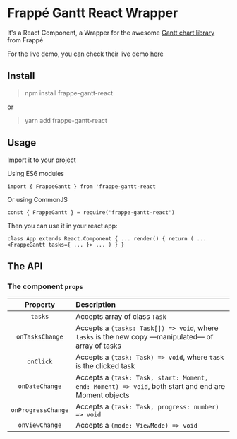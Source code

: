 # Frappé Gantt React Wrapper

It's a React Component, a Wrapper for the awesome [Gantt chart library](https://github.com/frappe/gantt) from Frappé

For the live demo, you can check their live demo [here](https://frappe.github.io/gantt/)

## Install
> npm install frappe-gantt-react

or

> yarn add frappe-gantt-react

## Usage
Import it to your project

Using ES6 modules

`import { FrappeGantt } from 'frappe-gantt-react`

Or using CommonJS

`const { FrappeGantt } = require('frappe-gantt-react') `

Then you can use it in your react app:

`
class App extends React.Component {
    ...
    render() {
        return (
            ...
            <FrappeGantt tasks={ ... }>
            ...
        )
    }
}
`

## The API

### The component `props`

| Property            | Description                     |
|:-------------------:|:-------------------------------|
| `tasks`            | Accepts array of class `Task` |
| `onTasksChange`    | Accepts a `(tasks: Task[]) => void`, where `tasks` is the new copy —manipulated— of array of tasks |
| `onClick`          | Accepts a `(task: Task) => void`, where `task` is the clicked task |
| `onDateChange`     | Accepts a `(task: Task, start: Moment, end: Moment) => void`, both start and end are Moment objects |
| `onProgressChange` | Accepts a `(task: Task, progress: number) => void` |
| `onViewChange`     | Accepts a `(mode: ViewMode) => void` |